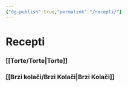 ```yaml
---
{"dg-publish":true,"permalink":"/recepti/"}
---
```


# Recepti

### [[Torte/Torte|Torte]]
### [[Brzi kolači/Brzi Kolači|Brzi Kolači]]
